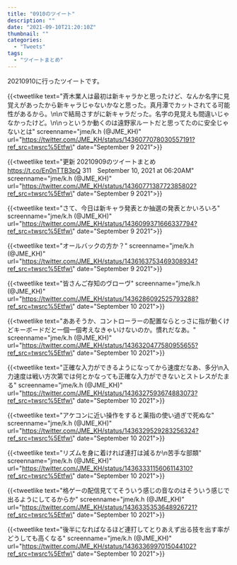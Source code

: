 ```yaml
---
title: "0910のツイート"
description: ""
date: "2021-09-10T21:20:10Z"
thumbnail: ""
categories:
  - "Tweets"
tags:
  - "ツイートまとめ"
---
```

20210910に行ったツイートです。
<!--more-->
{{<tweetlike text=\"斉木業人は最初は新キャラかと思ったけど、なんか名字に見覚えがあったから新キャラじゃないかなと思った。真月潭でカットされてる可能性があるから。\n\nで結局さすがに新キャラだった。名字の見覚えも間違いじゃなかったけど。\n\nっというか動くのは遠野家ルートだと思ってたのに安全じゃないとは\" screenname=\"jme/k.h (@JME_KH)\" url=\"https://twitter.com/JME_KH/status/1436077078030557191?ref_src=twsrc%5Etfw\" date=\"September 9 2021\">}}

{{<tweetlike text=\"更新 20210909のツイートまとめ https://t.co/En0nTTB3pQ 311　September 10, 2021 at 06:20AM\" screenname=\"jme/k.h (@JME_KH)\" url=\"https://twitter.com/JME_KH/status/1436077138772385802?ref_src=twsrc%5Etfw\" date=\"September 9 2021\">}}

{{<tweetlike text=\"さて、今日は新キャラ発表とか抽選の発表とかいろいろ\" screenname=\"jme/k.h (@JME_KH)\" url=\"https://twitter.com/JME_KH/status/1436099371666337794?ref_src=twsrc%5Etfw\" date=\"September 9 2021\">}}

{{<tweetlike text=\"オールバックの方か？\" screenname=\"jme/k.h (@JME_KH)\" url=\"https://twitter.com/JME_KH/status/1436163753469308934?ref_src=twsrc%5Etfw\" date=\"September 9 2021\">}}

{{<tweetlike text=\"皆さんご存知のヴローヴ\" screenname=\"jme/k.h (@JME_KH)\" url=\"https://twitter.com/JME_KH/status/1436286092525793288?ref_src=twsrc%5Etfw\" date=\"September 10 2021\">}}

{{<tweetlike text=\"ああそうか、コントローラーの配置ならとっさに指が動くけどキーボードだと一個一個考えなきゃいけないのか。慣れだなあ。\" screenname=\"jme/k.h (@JME_KH)\" url=\"https://twitter.com/JME_KH/status/1436320477580955655?ref_src=twsrc%5Etfw\" date=\"September 10 2021\">}}

{{<tweetlike text=\"正確な入力ができるようになってから速度だなあ、多分\n入力速度は戦い方次第では何とかなっても正確な入力ができないとストレスがたまる\" screenname=\"jme/k.h (@JME_KH)\" url=\"https://twitter.com/JME_KH/status/1436327593674883073?ref_src=twsrc%5Etfw\" date=\"September 10 2021\">}}

{{<tweetlike text=\"アケコンに近い操作をすると薬指の使い過ぎで死ぬな\" screenname=\"jme/k.h (@JME_KH)\" url=\"https://twitter.com/JME_KH/status/1436329529283256324?ref_src=twsrc%5Etfw\" date=\"September 10 2021\">}}

{{<tweetlike text=\"リズムを身に着ければ連打は減るか\n苦手な部類\" screenname=\"jme/k.h (@JME_KH)\" url=\"https://twitter.com/JME_KH/status/1436333115606114310?ref_src=twsrc%5Etfw\" date=\"September 10 2021\">}}

{{<tweetlike text=\"格ゲーの配信見ててそういう感じの音なのはそういう感じで出るようにしてるからか\" screenname=\"jme/k.h (@JME_KH)\" url=\"https://twitter.com/JME_KH/status/1436335353648926721?ref_src=twsrc%5Etfw\" date=\"September 10 2021\">}}

{{<tweetlike text=\"後半になればなるほど連打してとりあえず出る技を出す率がどうしても高くなる\" screenname=\"jme/k.h (@JME_KH)\" url=\"https://twitter.com/JME_KH/status/1436336997015044102?ref_src=twsrc%5Etfw\" date=\"September 10 2021\">}}

